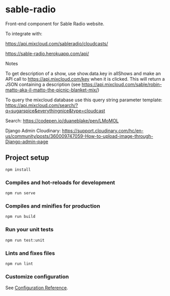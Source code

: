 # sable-radio

Front-end component for Sable Radio website.

To integrate with:

https://api.mixcloud.com/sableradio/cloudcasts/

https://sable-radio.herokuapp.com/api/

Notes

To get description of a show, use show.data.key in allShows and make an API call to https://api.mixcloud.com/key when it is clicked. This will return a JSON containing a description (see https://api.mixcloud.com/sable/robin-matto-aka-il-matto-the-picnic-blanket-mix/)

To query the mixcloud database use this query string parameter template: https://api.mixcloud.com/search/?q=sugarspice&everythingnice&type=cloudcast

Search: https://codepen.io/duaneblake/pen/LMoMOL 

Django Admin Cloudinary: https://support.cloudinary.com/hc/en-us/community/posts/360009747059-How-to-upload-image-through-Django-admin-page

## Project setup
```
npm install
```

### Compiles and hot-reloads for development
```
npm run serve
```

### Compiles and minifies for production
```
npm run build
```

### Run your unit tests
```
npm run test:unit
```

### Lints and fixes files
```
npm run lint
```

### Customize configuration
See [Configuration Reference](https://cli.vuejs.org/config/).
